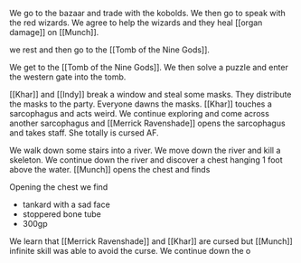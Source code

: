 We go to the bazaar and trade with the kobolds. We then go to speak with the red wizards. We agree to help the wizards and they heal [[organ damage]] on [[Munch]].

we rest and then go to the [[Tomb of the Nine Gods]].

We get to the [[Tomb of the Nine Gods]]. We then solve a puzzle and enter the western gate into the tomb. 

[[Khar]] and [[Indy]] break a window and steal some masks. They distribute the masks to the party. Everyone dawns the masks. [[Khar]] touches a sarcophagus and acts weird. We continue exploring and come across another sarcophagus and [[Merrick Ravenshade]] opens the sarcophagus and takes staff. She totally is cursed AF.

We walk down some stairs into a river. We move down the river and kill a skeleton. We continue down the river and discover a chest hanging 1 foot above the water. [[Munch]] opens the chest and finds 

Opening the chest we find
- tankard with a sad face
- stoppered bone tube 
- 300gp

We learn that [[Merrick Ravenshade]] and [[Khar]] are cursed but [[Munch]] infinite skill was able to avoid the curse. We continue down the o